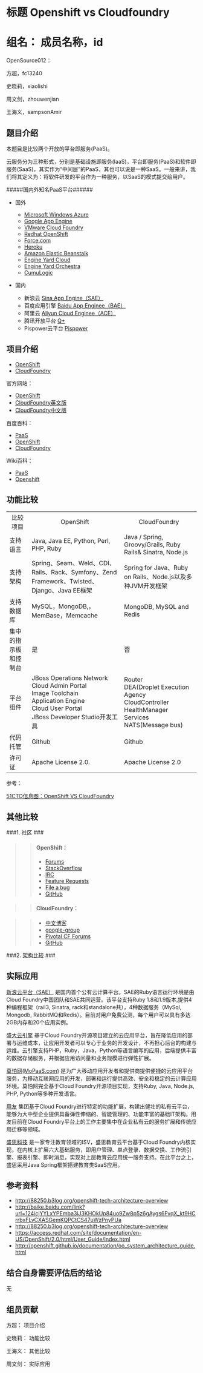 # 标题  Openshift vs Cloudfoundry #

# 组名： 成员名称，id #
OpenSource012：	

方超，fc13240

史晓莉，xiaolishi

周文剑，zhouwenjian

王海义，sampsonAmir


## 题目介绍 ##

本题目是比较两个开放的平台即服务(PaaS)。

云服务分为三种形式，分别是基础设施即服务(IaaS)，平台即服务(PaaS)和软件即服务(SaaS)，其实作为“中间层”的PaaS，其也可以说是一种SaaS。一般来讲，我们将其定义为：将软件研发的平台作为一种服务，以SaaS的模式提交给用户。

#####国内外知名PaaS平台######
+ 国外
  * [Microsoft Windows Azure](http://www.windowsazure.com/en-us/)
  * [Google App Engine](https://developers.google.com/appengine/?hl=zh-CN&csw=1)
  * [VMware Cloud Foundry](http://www.cloudfoundry.com/)
  * [Redhat OpenShift](https://www.openshift.com/)
  * [Force.com](http://www.salesforce.com/platform/overview/)
  * [Heroku](https://www.heroku.com/)
  * [Amazon Elastic Beanstalk](http://aws.amazon.com/elasticbeanstalk/)
  * [Engine Yard Cloud](https://www.engineyard.com/products/cloud)
  * [Engine Yard Orchestra]()
  * [CumuLogic](http://www.cumulogic.com/)
  
+ 国内
  * 新浪云  [Sina App Engine（SAE）](http://sae.sina.com.cn/)
  * 百度应用引擎  [Baidu App Enginee（BAE）](http://developer.baidu.com/service)
  * 阿里云  [Aliyun Cloud Enginee（ACE）](http://www.aliyun.com/)
  * 腾讯开放平台  [Q+](http://open.qq.com/reg)
  * Pispower云平台  [Pispower](http://pispower.onecloud.cn)

## 项目介绍 ##

- [OpenShift](https://github.com/fc13240/OpenSource-13-10/blob/master/homework/Introduce%20OpenShift.md)
- [CloudFoundry](https://github.com/fc13240/OpenSource-13-10/blob/master/homework/Introduce%20CloudFoundry.md)


官方网站：

- [OpenShift](https://www.openshift.com/)		
- [CloudFoundry英文版](http://cloudfoundry.com/)  
- [CloudFoundry中文版](http://www.cloudfoundry.cn/) 

百度百科：

- [PaaS](http://baike.baidu.com/view/1413359.htm)
- [OpenShift](http://baike.baidu.com/view/6547620.htm)
- [CloudFoundry](http://baike.baidu.com/view/8193015.htm)

Wiki百科：


- [PaaS](http://zh.wikipedia.org/wiki/PaaS)
- [Openshift](http://zh.wikipedia.org/wiki/Openshift)

## 功能比较 ##

<table width=800 cellpadding=0 cellspacing=0 class="table table-bordered table-striped table-condensed">
   <tr align=center>
      <td>比较项目</td>
      <td>OpenShift</td>
      <td>CloudFoundry</td>
   </tr>
   <tr>
      <td>支持语言</td>
      <td>Java, Java EE, Python, Perl, PHP, Ruby</td>
      <td>Java / Spring, Groovy/Grails, Ruby Rails& Sinatra, Node.js</td>
   </tr>
   <tr>
      <td>支持架构</td>
      <td>Spring、Seam、Weld、CDI、Rails、Rack、Symfony、Zend Framework、Twisted、Django、Java EE框架</td>
      <td>Spring for Java、Ruby on Rails、Node.js以及多种JVM开发框架</td>
   </tr>
   <tr>
      <td>支持数据库</td>
      <td>MySQL，MongoDB,，MemBase，Memcache</td>
      <td>MongoDB, MySQL and Redis</td>
   </tr>
   <tr>
      <td>集中的指示板和控制台</td>
      <td>是</td>
      <td>否</td>
   </tr>
   <tr>
      <td>平台组件</td>
      <td>JBoss Operations Network<br>
     	  Cloud Admin Portal<br>
          Image Toolchain<br>
          Application Engine<br>
          Cloud User Portal<br>
          JBoss Developer Studio开发工具
      </td>
      <td>Router<br>
          DEA(Droplet Execution Agency<br>
          CloudController<br>
          HealthManager<br>
          Services<br>
          NATS(Message bus)
      </td>
   </tr>
   <tr>
      <td>代码托管</td>
      <td>Github</td>
      <td>Github</td>
   </tr>
   <tr>
      <td>许可证</td>
      <td>Apache License 2.0.</td>
      <td>Apache License 2.0</td>
   </tr>
</table>

参考：

[51CTO信息图：OpenShift VS CloudFoundry](https://github.com/SampsonAmir/OpenSource-13-10/blob/master/homework/OpenShiftVSCloudFoundry.jpg)

## 其他比较 ##


###1. 社区 ###

>>#### OpenShift： ####
>>- [Forums](https://www.openshift.com/forums/openshift)
>>- [StackOverflow](http://stackoverflow.com/questions/tagged/openshift)
>>- [IRC](http://webchat.freenode.net/?channels=openshift&uio=d4)
>>- [Feature Requests](https://www.openshift.com/ideas)
>>- [File a bug](https://bugzilla.redhat.com/enter_bug.cgi?product=OpenShift%20Online)
>>- [GitHub](http://openshift.github.io/)

>>#### CloudFoundry： ####

>>- [中文博客](http://cnblog.cloudfoundry.com/)
>>- [google-group](https://groups.google.com/a/cloudfoundry.org/group/vcap-dev)
>>- [Pivotal CF Forums](http://support.cloudfoundry.com/home)
>>- [GitHub](https://github.com/cloudfoundry/cf-release)

###2. [架构比较](https://github.com/SampsonAmir/OpenSource-13-10/blob/master/homework/Architecture%20about%20OpenShift%20vs%20CloudFoundry%20.md) ###

## 实际应用 ##

[新浪云平台（SAE）](http://sae.sina.com.cn) 是国内首个公有云计算平台。SAE的Ruby语言运行环境是由Cloud Foundry中国团队和SAE共同运营。该平台支持Ruby 1.8和1.9版本,提供4种编程框架（rail3, Sinatra, rack和standalone共），4种数据服务（MySql, Mongodb, RabbitMQ和Redis）。目前对用户免费公测，每个用户可以具有多达2GB内存和20个应用实例。 


[盛大云引擎](http://www.grandcloud.cn/product/ae) 基于Cloud Foundry开源项目建立的云应用平台，旨在降低应用的部署与运维成本，让应用开发者可以专心于业务的开发设计，不再担心后台的构建与运维。云引擎支持PHP，Ruby，Java，Python等语言编写的应用，后端提供丰富的数据存储服务，并根据应用访问量和业务规模进行弹性扩展。


[莫怕网(MoPaaS.com)](http://www.mopaas.com) 是为广大移动应用开发者和提供商提供便捷的云应用平台服务，为移动互联网应用的开发，部署和运行提供高效、安全和稳定的云计算应用环境。莫怕网完全基于Cloud Foundry开源项目实现，支持Ruby, Java, Node.js, PHP, Python等多种开发语言。


[用友](http://www.ufida.com.cn/) 集团基于Cloud Foundry进行特定的功能扩展，构建出健壮的私有云平台，能够为大中型企业提供具备弹性伸缩的、智能管理的、功能丰富的基础IT架构。用友目前在Cloud Foundry平台上的工作主要集中在企业私有云的服务扩展和传统应用迁移等领域。 

[盛思科技](http://www.seneasy.com/) 是一家专注教育领域的ISV，盛思教育云平台基于Cloud Foundry内核实现，在内核上扩展六大基础服务，即用户管理、单点登录、数据交换、工作流引擎、报表引擎、即时消息，实现对上层教育云应用统一服务支持。在此平台之上，盛思采用Java Spring框架搭建教育类SaaS应用。 

## 参考资料 ##
+ http://88250.b3log.org/openshift-tech-architecture-overview
+ http://baike.baidu.com/link?url=124icjYYLxYPEmba3iJ3KHOkUp84uo9Zw8p5z6gAygs6FvqX_kt9HCrrbxFLvCXASGemKQPCtCS47uWzPnyPUa
+ http://88250.b3log.org/openshift-tech-architecture-overview
+ https://access.redhat.com/site/documentation/en-US/OpenShift/2.0/html/User_Guide/index.html
+ http://openshift.github.io/documentation/oo_system_architecture_guide.html

## 结合自身需要评估后的结论 ##
无

## 组员贡献 ##
方超： 项目介绍

史晓莉： 功能比较

王海义： 其他比较

周文剑： 实际应用


